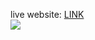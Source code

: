 live website: [LINK](https://karpiu.xyz/projekty/login/)
<br>
<img src="https://karpiu.xyz/data/login.png">

